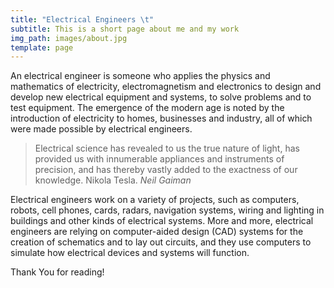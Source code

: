 ```yaml
---
title: "Electrical Engineers \t"
subtitle: This is a short page about me and my work
img_path: images/about.jpg
template: page
---
```

An electrical engineer is someone who applies the physics and mathematics of electricity, electromagnetism and electronics to design and develop new electrical equipment and systems, to solve problems and to test equipment. The emergence of the modern age is noted by the introduction of electricity to homes, businesses and industry, all of which were made possible by electrical engineers.

>Electrical science has revealed to us the true nature of light, has provided us with innumerable appliances and instruments of precision, and has thereby vastly added to the exactness of our knowledge. Nikola Tesla. <cite>Neil Gaiman</cite>

Electrical engineers work on a variety of projects, such as computers, robots, cell phones, cards, radars, navigation systems, wiring and lighting in buildings and other kinds of electrical systems. More and more, electrical engineers are relying on computer-aided design (CAD) systems for the creation of schematics and to lay out circuits, and they use computers to simulate how electrical devices and systems will function.

Thank You for reading!